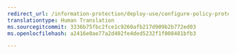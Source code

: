 ```yaml
---
redirect_url: /information-protection/deploy-use/configure-policy-protection
translationtype: Human Translation
ms.sourcegitcommit: 3336b75fbc2fce1c9260afb217d909b2b772ed03
ms.openlocfilehash: a2416e0ae77a2d402fe4ded5232f1f008481bfb3

---
```




<!--HONumber=Sep16_HO4-->



